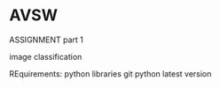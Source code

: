 # AVSW
ASSIGNMENT
part 1

image classification

REquirements:
  python libraries
  git
  python latest version
  
